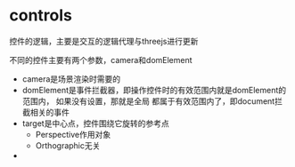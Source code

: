 # controls

控件的逻辑，主要是交互的逻辑代理与threejs进行更新

不同的控件主要有两个参数，camera和domElement

- camera是场景渲染时需要的
- domElement是事件拦截器，即操作控件时的有效范围内就是domElement的范围内， 如果没有设置，那就是全局
都属于有效范围内了，即document拦截相关的事件
- target是中心点，控件围绕它旋转的参考点
	- Perspective作用对象
	- Orthographic无关
- 